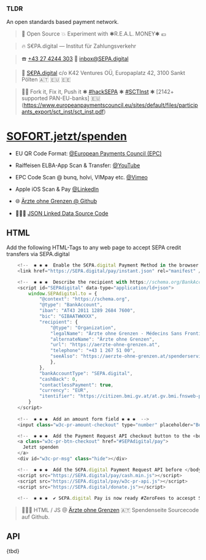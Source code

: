 ### TLDR

An open standards based payment network.

  > 📖 Open Source 💥 Experiment with ✱R.E.A.L. MONEY✱ 💶 
  
  > 🔥 S€PA.digital — Institut für Zahlungsverkehr
  
  > ☎️ [+43 27 4244 303](tel:+43274244303) 📮 [inbox@SEPA.digital](mailto:inbox+github@SEPA.digital?cc=rene.kapusta@gmail.com&subject=%F0%9F%93%A8%20Aloha%20via%20Github&body=%E2%9A%A1%20%23SEPAdigital%20%E2%80%94%20SOFORT.jetzt%20%E2%80%94%20%23hackSEPA%0D%0A%0D%0A%5B_%5D%20Beschwerde%20%E2%9C%B1%20%5B_%5D%20Feedback%20%E2%9C%B1%20%5B_%5D%20Frage%0D%0A%0D%0A-%20-%20-%20%E2%9C%82%EF%B8%8F%20-%20-%20-%20-%20-%20-%20-%20-%20-%20-%20-%20-%20-%20-%20-%20-%20-%20-%20-%20-%20-%20-%20-%20-%0D%0A%0D%0A%0D%0A%0D%0A%0D%0A-%20-%20-%20-%20-%20-%20-%20-%20-%20-%20-%20-%20-%20-%20-%20-%20-%20-%20-%20-%20-%20-%20-%20-%20-%20-%20-%20-%20-%0D%0A%0D%0A)
  
  > 📯 [S€PA.digital](https://SEPA.digital) c/o K42 Ventures OÜ, Europaplatz 42, 3100 Sankt Pölten 🇦🇹 🇪🇺 🇪🇪
  
  > 👩‍💻 Fork it, Fix it, Push it ✱ [#hackSEPA](https://twitter.com/search?q=hackSEPA&f=live) ✱ [#SCTInst](https://twitter.com/search?q=SCTInst&f=live) ✱ [2142+ supported PAN-EU-banks] 🇪🇺(https://www.europeanpaymentscouncil.eu/sites/default/files/participants_export/sct_inst/sct_inst.pdf)

# [SOFORT.jetzt/spenden](https://SOFORT.jetzt/spenden) 

 * EU QR Code Format: [@European Payments Council (EPC)](https://www.europeanpaymentscouncil.eu/document-library/guidance-documents/quick-response-code-guidelines-enable-data-capture-initiation)
 * Raiffeisen ELBA-App Scan & Transfer: [@YouTube](https://youtu.be/FU_lcNUGza8)
 * EPC Code Scan @ bunq, holvi, VIMpay etc. [@Vimeo](https://vimeo.com/397164742)
 * Apple iOS Scan & Pay [@LinkedIn](https://linkedin.com/feed/update/urn:li:activity:6633873557892005888)

 * 🌐 [Ärzte ohne Grenzen @ Github](https://github.com/SEPAdigital/SOFORT.jetzt/tree/master/spenden/%C3%A4rzte-ohne-grenzen) 
 * 👩🏾‍⚕️ [JSON Linked Data Source Code](https://github.com/SEPAdigital/SOFORT.jetzt/blob/master/spenden/%C3%A4rzte-ohne-grenzen/index.html#L4) 

## HTML

Add the following HTML-Tags to any web page to accept SEPA credit transfers via SEPA.digital

```javascript
    <!--  ✱ ✱ ✱  Enable the S€PA.digital Payment Method in the browser ✱ ✱ ✱  -->
    <link href="https://SEPA.digital/pay/instant.json" rel="manifest" />

    <!--  ✱ ✱ ✱  Describe the recipient with https://schema.org/BankAccount ✱ ✱ ✱  -->
    <script id="SEPAdigital" data-type="application/ld+json">
        window.SEPAdigital.to = {
            "@context": "https://schema.org",
            "@type": "BankAccount",
            "iban": "AT43 2011 1289 2684 7600",
            "bic": "GIBAATWWXXX",
            "recipient": {
                "@type": "Organization",
                "legalName": "Ärzte ohne Grenzen - Médecins Sans Frontières österreichische Sektion",
                "alternateName": "Ärzte ohne Grenzen",
                "url": "https://aerzte-ohne-grenzen.at",
                "telephone": "+43 1 267 51 00",
                "seeAlso": "https://aerzte-ohne-grenzen.at/spenderservice",
                },
            },
            "bankAccountType": "SEPA.digital",
            "cashBack": 0,
            "contactlessPayment": true,
            "currency": "EUR",
            "itentifier": "https://citizen.bmi.gv.at/at.gv.bmi.fnsweb-p/zvn/public/Registerauszug/#517860631",
        }
    </script>
    
    <!--  ✱ ✱ ✱  Add an amount form field ✱ ✱ ✱  -->
    <input class="w3c-pr-amount-checkout" type="number" placeholder="Betrag in EUR" />

    <!--  ✱ ✱ ✱  Add the Payment Request API checkout button to the <body> ✱ ✱ ✱  -->
    <a class="w3c-pr-btn-checkout" href="#SEPAdigital/pay">
      Jetzt spenden
    </a>
    <div id="w3c-pr-msg" class="hide"></div>

    <!--  ✱ ✱ ✱  Add the S€PA.digital Payment Request API before </body> ✱ ✱ ✱  -->
    <script src="https://SEPA.digital/pay/cash.min.js"></script>
    <script src="https://SEPA.digital/pay/w3c-pr-api.js"></script>
    <script src="https://SEPA.digital/donate.js"></script>
 
    <!--  ✱ ✱ ✱  ✔️ S€PA.digital Pay is now ready #ZeroFees to accespt SCT TX ✱ ✱ ✱  -->
```

 > 👩🏾‍⚕️ HTML / JS @ [Ärzte ohne Grenzen](https://github.com/SEPAdigital/SOFORT.jetzt/blob/master/spenden/%C3%A4rzte-ohne-grenzen/index.html#L4) 🇦🇹 Spendenseite Sourcecode auf Github.

## API
 
 {tbd}
